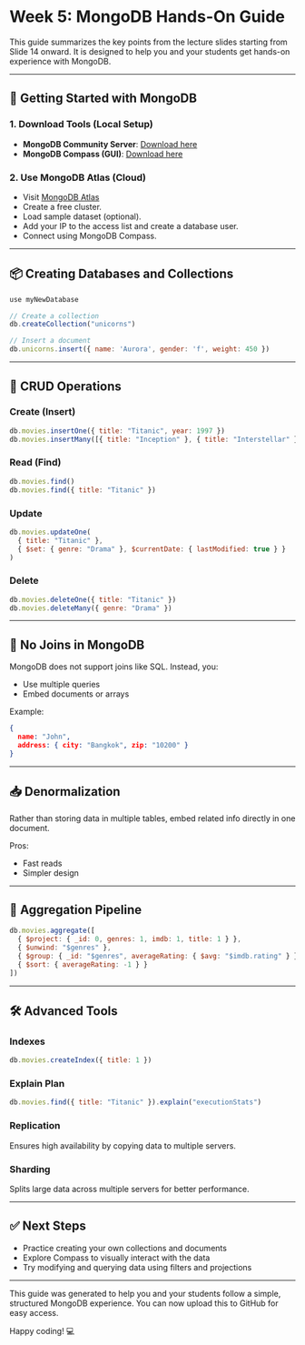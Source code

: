 # Week 5: MongoDB Hands-On Guide

This guide summarizes the key points from the lecture slides starting from Slide 14 onward. It is designed to help you and your students get hands-on experience with MongoDB.

---

## 🚀 Getting Started with MongoDB

### 1. Download Tools (Local Setup)
- **MongoDB Community Server**: [Download here](https://www.mongodb.com/try/download/community)
- **MongoDB Compass (GUI)**: [Download here](https://www.mongodb.com/try/download/compass)

### 2. Use MongoDB Atlas (Cloud)
- Visit [MongoDB Atlas](https://www.mongodb.com/cloud/atlas/register)
- Create a free cluster.
- Load sample dataset (optional).
- Add your IP to the access list and create a database user.
- Connect using MongoDB Compass.

---

## 📦 Creating Databases and Collections
```javascript
use myNewDatabase

// Create a collection
db.createCollection("unicorns")

// Insert a document
db.unicorns.insert({ name: 'Aurora', gender: 'f', weight: 450 })
```

---

## 🔁 CRUD Operations

### Create (Insert)
```javascript
db.movies.insertOne({ title: "Titanic", year: 1997 })
db.movies.insertMany([{ title: "Inception" }, { title: "Interstellar" }])
```

### Read (Find)
```javascript
db.movies.find()
db.movies.find({ title: "Titanic" })
```

### Update
```javascript
db.movies.updateOne(
  { title: "Titanic" },
  { $set: { genre: "Drama" }, $currentDate: { lastModified: true } }
)
```

### Delete
```javascript
db.movies.deleteOne({ title: "Titanic" })
db.movies.deleteMany({ genre: "Drama" })
```

---

## 🔗 No Joins in MongoDB
MongoDB does not support joins like SQL. Instead, you:
- Use multiple queries
- Embed documents or arrays

Example:
```json
{
  name: "John",
  address: { city: "Bangkok", zip: "10200" }
}
```

---

## 📥 Denormalization
Rather than storing data in multiple tables, embed related info directly in one document.

Pros:
- Fast reads
- Simpler design

---

## 🔄 Aggregation Pipeline
```javascript
db.movies.aggregate([
  { $project: { _id: 0, genres: 1, imdb: 1, title: 1 } },
  { $unwind: "$genres" },
  { $group: { _id: "$genres", averageRating: { $avg: "$imdb.rating" } } },
  { $sort: { averageRating: -1 } }
])
```

---

## 🛠️ Advanced Tools

### Indexes
```javascript
db.movies.createIndex({ title: 1 })
```

### Explain Plan
```javascript
db.movies.find({ title: "Titanic" }).explain("executionStats")
```

### Replication
Ensures high availability by copying data to multiple servers.

### Sharding
Splits large data across multiple servers for better performance.

---

## ✅ Next Steps
- Practice creating your own collections and documents
- Explore Compass to visually interact with the data
- Try modifying and querying data using filters and projections

---

This guide was generated to help you and your students follow a simple, structured MongoDB experience. You can now upload this to GitHub for easy access.

Happy coding! 💻
